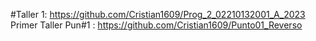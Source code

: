 #Taller 1: https://github.com/Cristian1609/Prog_2_02210132001_A_2023
Primer Taller
Pun#1 : https://github.com/Cristian1609/Punto01_Reverso
